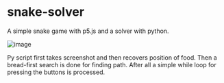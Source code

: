 # snake-solver
A simple snake game with p5.js and a solver with python.

![image](https://user-images.githubusercontent.com/85784378/174491448-4b06fc5a-081a-4265-89e1-3f6a2c9d346e.png)

Py script first takes screenshot and then recovers position of food. Then a bread-first search is done for finding path. After all a simple while loop for pressing the buttons is processed.
